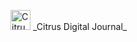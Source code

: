 <div>
       <p>
              <img
                     width="32"
                     src="https://piskel-imgstore-b.appspot.com/img/08ffd482-c0e2-11ec-9fcc-d53fcae61d83.gif"
                     alt="Citrus Logo"
              />
              _Citrus Digital Journal_
       </p>
</div>
